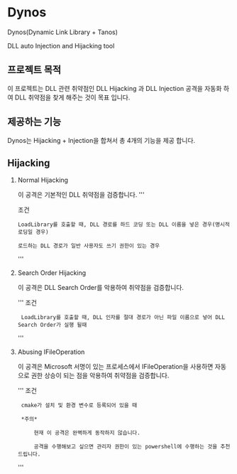 # Dynos

Dynos(Dynamic Link Library + Tanos)

DLL auto Injection and Hijacking tool 

## 프로젝트 목적

이 프로젝트는 DLL 관련 취약점인 DLL Hijacking 과 DLL Injection 공격을 자동화 하여 DLL 취약점을 찾게 해주는 것이 목표 입니다.


## 제공하는 기능

Dynos는 Hijacking + Injection을 합쳐서 총 4개의 기능을 제공 합니다.



## Hijacking

 1. Normal Hijacking

    이 공격은 기본적인 DLL 취약점을 검증합니다.
    '''
     
     조건

        LoadLibrary를 호출할 때, DLL 경로를 하드 코딩 또는 DLL 이름을 넣은 경우(명시적 로딩일 경우)

        로드하는 DLL 경로가 일반 사용자도 쓰기 권한이 있는 경우


    '''

2. Search Order Hijacking

    이 공격은 DLL Search Order를 악용하여 취약점을 검증합니다.

    '''
    조건

        LoadLibrary를 호출할 때, DLL 인자를 절대 경로가 아닌 파일 이름으로 넣어 DLL Search Order가 실행 될때

    '''


3. Abusing IFileOperation

    이 공격은 Microsoft 서명이 있는 프로세스에서 IFileOperation을 사용하면 자동으로 권한 상승이 되는 점을 악용하여 취약점을 검증합니다.

    '''
    조건

        cmake가 설치 및 환경 변수로 등록되어 있을 때

        *주의*

            현재 이 공격은 완벽하게 동작하지 않습니다.

            공격을 수행해보고 싶으면 관리자 권한이 있는 powershell에 수행하는 것을 추천드립니다.

    '''